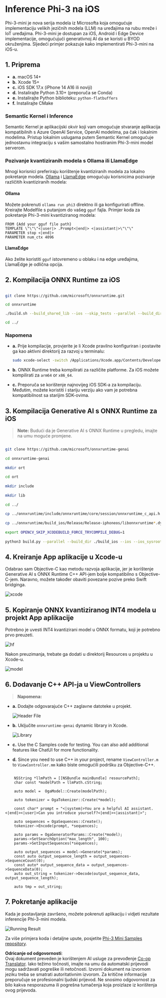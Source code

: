 <!--
CO_OP_TRANSLATOR_METADATA:
{
  "original_hash": "82af197df38d25346a98f1f0e84d1698",
  "translation_date": "2025-05-09T11:07:24+00:00",
  "source_file": "md/01.Introduction/03/iOS_Inference.md",
  "language_code": "hr"
}
-->
# **Inference Phi-3 na iOS**

Phi-3-mini je nova serija modela iz Microsofta koja omogućuje implementaciju velikih jezičnih modela (LLM) na uređajima na rubu mreže i IoT uređajima. Phi-3-mini je dostupan za iOS, Android i Edge Device implementacije, omogućujući generativnoj AI da se koristi u BYOD okruženjima. Sljedeći primjer pokazuje kako implementirati Phi-3-mini na iOS-u.

## **1. Priprema**

- **a.** macOS 14+
- **b.** Xcode 15+
- **c.** iOS SDK 17.x (iPhone 14 A16 ili noviji)
- **d.** Instalirajte Python 3.10+ (preporuča se Conda)
- **e.** Instalirajte Python biblioteku: `python-flatbuffers`
- **f.** Instalirajte CMake

### Semantic Kernel i Inference

Semantic Kernel je aplikacijski okvir koji vam omogućuje stvaranje aplikacija kompatibilnih s Azure OpenAI Service, OpenAI modelima, pa čak i lokalnim modelima. Pristup lokalnim uslugama putem Semantic Kernel omogućuje jednostavnu integraciju s vašim samostalno hostiranim Phi-3-mini model serverom.

### Pozivanje kvantiziranih modela s Ollama ili LlamaEdge

Mnogi korisnici preferiraju korištenje kvantiziranih modela za lokalno pokretanje modela. [Ollama](https://ollama.com) i [LlamaEdge](https://llamaedge.com) omogućuju korisnicima pozivanje različitih kvantiziranih modela:

#### **Ollama**

Možete pokrenuti `ollama run phi3` direktno ili ga konfigurirati offline. Kreirajte Modelfile s putanjom do vašeg `gguf` fajla. Primjer koda za pokretanje Phi-3-mini kvantiziranog modela:

```gguf
FROM {Add your gguf file path}
TEMPLATE \"\"\"<|user|> .Prompt<|end|> <|assistant|>\"\"\"
PARAMETER stop <|end|>
PARAMETER num_ctx 4096
```

#### **LlamaEdge**

Ako želite koristiti `gguf` istovremeno u oblaku i na edge uređajima, LlamaEdge je odlična opcija.

## **2. Kompilacija ONNX Runtime za iOS**

```bash

git clone https://github.com/microsoft/onnxruntime.git

cd onnxruntime

./build.sh --build_shared_lib --ios --skip_tests --parallel --build_dir ./build_ios --ios --apple_sysroot iphoneos --osx_arch arm64 --apple_deploy_target 17.5 --cmake_generator Xcode --config Release

cd ../

```

### **Napomena**

- **a.** Prije kompilacije, provjerite je li Xcode pravilno konfiguriran i postavite ga kao aktivni direktorij za razvoj u terminalu:

    ```bash
    sudo xcode-select -switch /Applications/Xcode.app/Contents/Developer
    ```

- **b.** ONNX Runtime treba kompilirati za različite platforme. Za iOS možete kompilirati za `arm64` or `x86_64`.

- **c.** Preporuča se korištenje najnovijeg iOS SDK-a za kompilaciju. Međutim, možete koristiti i stariju verziju ako vam je potrebna kompatibilnost sa starijim SDK-ovima.

## **3. Kompilacija Generative AI s ONNX Runtime za iOS**

> **Note:** Budući da je Generative AI s ONNX Runtime u pregledu, imajte na umu moguće promjene.

```bash

git clone https://github.com/microsoft/onnxruntime-genai
 
cd onnxruntime-genai
 
mkdir ort
 
cd ort
 
mkdir include
 
mkdir lib
 
cd ../
 
cp ../onnxruntime/include/onnxruntime/core/session/onnxruntime_c_api.h ort/include
 
cp ../onnxruntime/build_ios/Release/Release-iphoneos/libonnxruntime*.dylib* ort/lib
 
export OPENCV_SKIP_XCODEBUILD_FORCE_TRYCOMPILE_DEBUG=1
 
python3 build.py --parallel --build_dir ./build_ios --ios --ios_sysroot iphoneos --ios_arch arm64 --ios_deployment_target 17.5 --cmake_generator Xcode --cmake_extra_defines CMAKE_XCODE_ATTRIBUTE_CODE_SIGNING_ALLOWED=NO

```

## **4. Kreiranje App aplikacije u Xcode-u**

Odabrao sam Objective-C kao metodu razvoja aplikacije, jer je korištenje Generative AI s ONNX Runtime C++ API-jem bolje kompatibilno s Objective-C-jem. Naravno, možete također obaviti povezane pozive preko Swift bridginga.

![xcode](../../../../../translated_images/xcode.6c67033ca85b703e80cc51ecaa681fbcb6ac63cc0c256705ac97bc9ca039c235.hr.png)

## **5. Kopiranje ONNX kvantiziranog INT4 modela u projekt App aplikacije**

Potrebno je uvesti INT4 kvantizirani model u ONNX formatu, koji je potrebno prvo preuzeti.

![hf](../../../../../translated_images/hf.b99941885c6561bb3bcc0155d409e713db6d47b4252fb6991a08ffeefc0170ec.hr.png)

Nakon preuzimanja, trebate ga dodati u direktorij Resources u projektu u Xcode-u.

![model](../../../../../translated_images/model.f0cb932ac2c7648211fbe5341ee1aa42b77cb7f956b6d9b084afb8fbf52927c7.hr.png)

## **6. Dodavanje C++ API-ja u ViewControllers**

> **Napomena:**

- **a.** Dodajte odgovarajuće C++ zaglavne datoteke u projekt.

  ![Header File](../../../../../translated_images/head.2504a93b0be166afde6729fb193ebd14c5acb00a0bb6de1939b8a175b1f630fb.hr.png)

- **b.** Uključite `onnxruntime-genai` dynamic library in Xcode.

  ![Library](../../../../../translated_images/lib.86e12a925eb07e4e71a1466fa4f3ad27097e08505d25d34e98c33005d69b6f23.hr.png)

- **c.** Use the C Samples code for testing. You can also add additional features like ChatUI for more functionality.

- **d.** Since you need to use C++ in your project, rename `ViewController.m` to `ViewController.mm` kako biste omogućili podršku za Objective-C++.

```objc

    NSString *llmPath = [[NSBundle mainBundle] resourcePath];
    char const *modelPath = llmPath.cString;

    auto model =  OgaModel::Create(modelPath);

    auto tokenizer = OgaTokenizer::Create(*model);

    const char* prompt = "<|system|>You are a helpful AI assistant.<|end|><|user|>Can you introduce yourself?<|end|><|assistant|>";

    auto sequences = OgaSequences::Create();
    tokenizer->Encode(prompt, *sequences);

    auto params = OgaGeneratorParams::Create(*model);
    params->SetSearchOption("max_length", 100);
    params->SetInputSequences(*sequences);

    auto output_sequences = model->Generate(*params);
    const auto output_sequence_length = output_sequences->SequenceCount(0);
    const auto* output_sequence_data = output_sequences->SequenceData(0);
    auto out_string = tokenizer->Decode(output_sequence_data, output_sequence_length);
    
    auto tmp = out_string;

```

## **7. Pokretanje aplikacije**

Kada je postavljanje završeno, možete pokrenuti aplikaciju i vidjeti rezultate inferencije Phi-3-mini modela.

![Running Result](../../../../../translated_images/result.7ebd1fe614f809d776c46475275ec72e4ab898c4ec53ae62b29315c064ca6839.hr.jpg)

Za više primjera koda i detaljne upute, posjetite [Phi-3 Mini Samples repository](https://github.com/Azure-Samples/Phi-3MiniSamples/tree/main/ios).

**Odricanje od odgovornosti**:  
Ovaj dokument preveden je korištenjem AI usluge za prevođenje [Co-op Translator](https://github.com/Azure/co-op-translator). Iako težimo točnosti, imajte na umu da automatski prijevodi mogu sadržavati pogreške ili netočnosti. Izvorni dokument na izvornom jeziku treba se smatrati autoritativnim izvorom. Za kritične informacije preporučuje se profesionalni ljudski prijevod. Ne snosimo odgovornost za bilo kakva nesporazuma ili pogrešna tumačenja koja proizlaze iz korištenja ovog prijevoda.